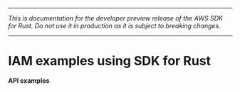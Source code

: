 --------

 *This is documentation for the developer preview release of the AWS SDK for Rust\. Do not use it in production as it is subject to breaking changes\.* 

--------

# IAM examples using SDK for Rust<a name="rust_iam_code_examples"></a>

**API examples**